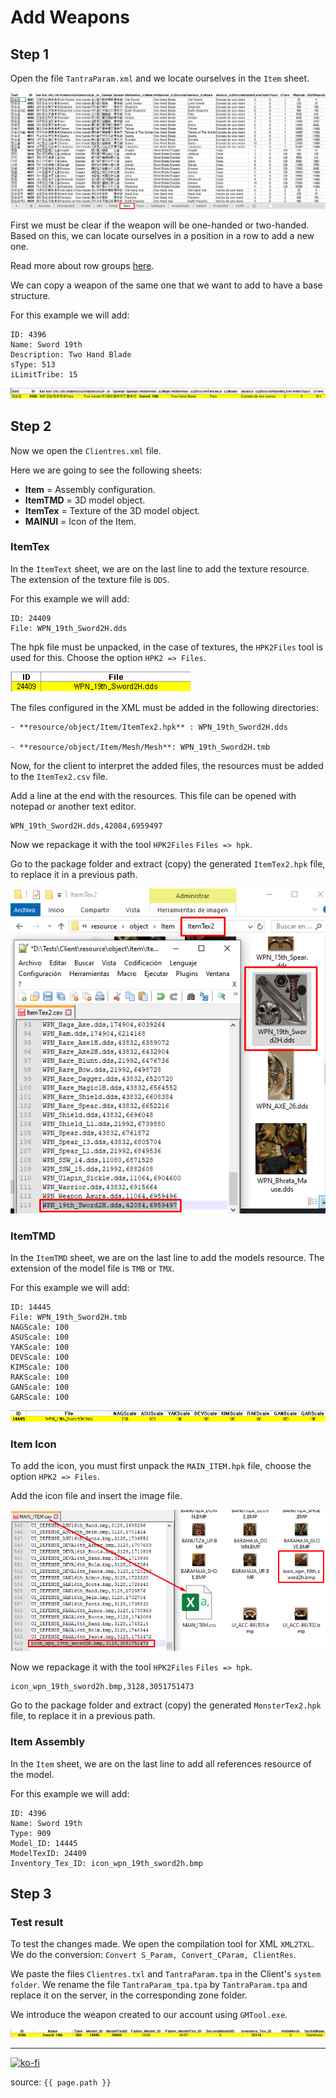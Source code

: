 # Add Weapons

## Step 1

Open the file `TantraParam.xml` and we locate ourselves in the `Item` sheet.

![TantraParam.xml: Open](https://raw.githubusercontent.com/FernandoCalmet/Tantra/master/extras/img/development/items_management/weapon/01.png)

First we must be clear if the weapon will be one-handed or two-handed. Based on this, we can locate ourselves in a position in a row to add a new one.

Read more about row groups [here](https://fernandocalmet.github.io/Tantra/content_development/items_management/).

We can copy a weapon of the same one that we want to add to have a base structure.

For this example we will add:

```note
ID: 4396  
Name: Sword 19th  
Description: Two Hand Blade  
sType: 513  
iLimitTribe: 15  
```

![TantraParam.xml: Insert new line](https://raw.githubusercontent.com/FernandoCalmet/Tantra/master/extras/img/development/items_management/weapon/02.png)

## Step 2

Now we open the `Clientres.xml` file.

Here we are going to see the following sheets:

- **Item** = Assembly configuration.
- **ItemTMD** = 3D model object.
- **ItemTex** = Texture of the 3D model object.
- **MAINUI** = Icon of the Item.

### ItemTex

In the `ItemText` sheet, we are on the last line to add the texture resource. The extension of the texture file is `DDS`.

For this example we will add:

```note
ID: 24409  
File: WPN_19th_Sword2H.dds
```

The hpk file must be unpacked, in the case of textures, the `HPK2Files` tool is used for this. Choose the option `HPK2 => Files`.

![Clientres.xml: Insert new texture line](https://raw.githubusercontent.com/FernandoCalmet/Tantra/master/extras/img/development/items_management/weapon/03.png)

The files configured in the XML must be added in the following directories:

```note
- **resource/object/Item/ItemTex2.hpk** : WPN_19th_Sword2H.dds  

- **resource/object/Item/Mesh/Mesh**: WPN_19th_Sword2H.tmb
```

Now, for the client to interpret the added files, the resources must be added to the `ItemTex2.csv` file.

Add a line at the end with the resources. This file can be opened with notepad or another text editor.

```note
WPN_19th_Sword2H.dds,42084,6959497
```

Now we repackage it with the tool `HPK2Files` `Files => hpk`.

Go to the package folder and extract (copy) the generated `ItemTex2.hpk` file, to replace it in a previous path.

![Clientres.xml: Insert new texture line](https://raw.githubusercontent.com/FernandoCalmet/Tantra/master/extras/img/development/items_management/weapon/04.png)

### ItemTMD

In the `ItemTMD` sheet, we are on the last line to add the models resource. The extension of the model file is `TMB` or `TMX`.

For this example we will add:

```note
ID: 14445  
File: WPN_19th_Sword2H.tmb  
NAGScale: 100  
ASUScale: 100  
YAKScale: 100  
DEVScale: 100  
KIMScale: 100  
RAKScale: 100  
GANScale: 100  
GARScale: 100
```

![Clientres.xml: Insert new model line](https://raw.githubusercontent.com/FernandoCalmet/Tantra/master/extras/img/development/items_management/weapon/05.png)

### Item Icon

To add the icon, you must first unpack the `MAIN_ITEM.hpk` file, choose the option `HPK2 => Files`.

Add the icon file and insert the image file.

![Main_Item.hpk: Insert icon](https://raw.githubusercontent.com/FernandoCalmet/Tantra/master/extras/img/development/items_management/weapon/06.png)

Now we repackage it with the tool `HPK2Files` `Files => hpk`.

```note
icon_wpn_19th_sword2h.bmp,3128,3051751473
```

Go to the package folder and extract (copy) the generated `MonsterTex2.hpk` file, to replace it in a previous path.

### Item Assembly

In the `Item` sheet, we are on the last line to add all references resource of the model.

For this example we will add:

```note
ID: 4396  
Name: Sword 19th  
Type: 909  
Model_ID: 14445  
ModelTexID: 24409  
Inventory_Tex_ID: icon_wpn_19th_sword2h.bmp
```

## Step 3

### Test result

To test the changes made. We open the compilation tool for XML `XML2TXL`. We do the conversion: `Convert S_Param, Convert_CParam, ClientRes`.

We paste the files `Clientres.txl` and `TantraParam.tpa` in the Client's `system folder`. We rename the file `TantraParam_tpa.tpa` by `TantraParam.tpa` and replace it on the server, in the corresponding zone folder.

We introduce the weapon created to our account using `GMTool.exe`.

![Clientres.xml: Insert item assembly line](https://raw.githubusercontent.com/FernandoCalmet/Tantra/master/extras/img/development/items_management/weapon/07.png)

---

[![ko-fi](https://www.ko-fi.com/img/githubbutton_sm.svg)](https://ko-fi.com/T6T41JKMI)

source: `{{ page.path }}`
